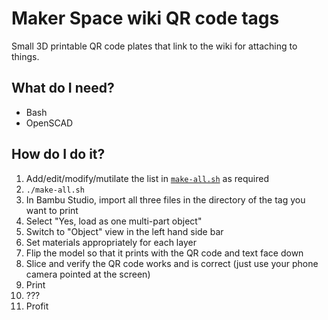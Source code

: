 # Maker Space wiki QR code tags

Small 3D printable QR code plates that link to the wiki for attaching to things.

## What do I need?

- Bash
- OpenSCAD

## How do I do it?

1. Add/edit/modify/mutilate the list in [`make-all.sh`](./make-all.sh) as required
1. `./make-all.sh`
1. In Bambu Studio, import all three files in the directory of the tag you want to print
1. Select "Yes, load as one multi-part object"
1. Switch to "Object" view in the left hand side bar
1. Set materials appropriately for each layer
1. Flip the model so that it prints with the QR code and text face down
1. Slice and verify the QR code works and is correct (just use your phone camera pointed at the screen)
1. Print
1. ???
1. Profit
